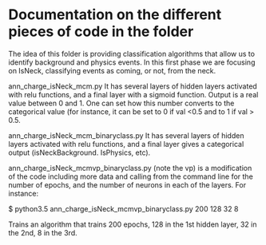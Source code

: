 # Documentation on the different pieces of code in the folder
The idea of this folder is providing classification algorithms that allow us to identify background and physics events.
In this first phase we are focusing on IsNeck, classifying events as coming, or not, from the neck.

ann_charge_isNeck_mcm.py
It has several layers of hidden layers activated with relu functions, and a final layer with a sigmoid function.
Output is a real value between 0 and 1. One can set how this number converts to the categorical value (for instance, 
it can be set to 0 if val <0.5 and to 1 if val > 0.5.

ann_charge_isNeck_mcm_binaryclass.py
It has several layers of hidden layers activated with relu functions, and a final layer gives a categorical output 
(isNeckBackground. IsPhysics, etc).

ann_charge_isNeck_mcmvp_binaryclass.py
(note the vp) is a modification of the code including more data and calling from the command line for the number of epochs, and the number of neurons in each of the layers.
For instance: 

$ python3.5 ann_charge_isNeck_mcmvp_binaryclass.py 200 128 32 8

Trains an algorithm that trains 
200 epochs,
128 in the 1st hidden layer,
32 in the 2nd,
8 in the 3rd.

